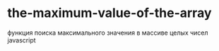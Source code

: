 # the-maximum-value-of-the-array
функция поиска максимального значения в массиве целых чисел 
javascript


<p>
<script><br>
var arr = [700,30,40,10,1,8,300,102,1,400];
<br>
function arrlen(arrin){
    var result = 0;
    for(var i = 0; i < arrin.length; i++)
        if (arrin[i] != undefined)
          result++;
    return result;
}
//
function maxout(arrin,arrln)
{
  var max=0;
  for (var i = 0; i < arrln; i++)
    {
      if(arr[i]>max){max=arr[i];}  
    }
  return max;
}

alert(maxout(arr,arrlen(arr)));
</script>
</p>
